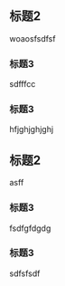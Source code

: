 ## 标题2

woaosfsdfsf

### 标题3

sdfffcc

### 标题3

hfjghjghjghj

## 标题2

asff

### 标题3

fsdfgfdgdg

### 标题3

sdfsfsdf